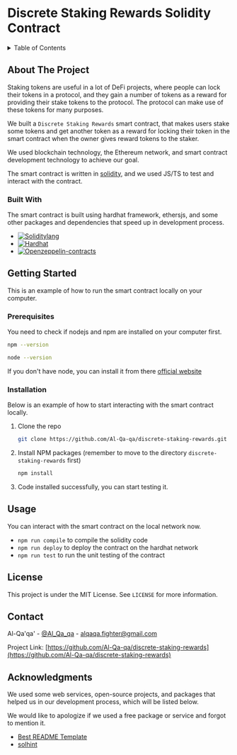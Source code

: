 <!-- PROJECT SHIELDS -->
<!--
*** I'm using markdown "reference style" links for readability.
*** Reference links are enclosed in brackets [ ] instead of parentheses ( ).
*** See the bottom of this document for the declaration of the reference variables
*** for contributors-url, forks-url, etc. This is an optional, concise syntax you may use.
*** https://www.markdownguide.org/basic-syntax/#reference-style-links
-->


<!-- PROJECT LOGO -->
<h1>Discrete Staking Rewards Solidity Contract</h1>



<!-- TABLE OF CONTENTS -->
<details>
  <summary>Table of Contents</summary>
  <ol>
    <li>
      <a href="#about-the-project">About The Project</a>
      <ul>
        <li><a href="#built-with">Built With</a></li>
      </ul>
    </li>
    <li>
      <a href="#getting-started">Getting Started</a>
      <ul>
        <li><a href="#prerequisites">Prerequisites</a></li>
        <li><a href="#installation">Installation</a></li>
      </ul>
    </li>
    <li><a href="#usage">Usage</a></li>
    <li><a href="#license">License</a></li>
    <li><a href="#contact">Contact</a></li>
    <li><a href="#acknowledgments">Acknowledgments</a></li>
  </ol>
</details>

<!-- ABOUT THE PROJECT -->

## About The Project

Staking tokens are useful in a lot of DeFi projects, where people can lock their tokens in a protocol, and they gain a number of tokens as a reward for providing their stake tokens to the protocol. The protocol can make use of these tokens for many purposes.

We built a `Discrete Staking Rewards` smart contract, that makes users stake some tokens and get another token as a reward for locking their token in the smart contract when the owner gives reward tokens to the staker.

We used blockchain technology, the Ethereum network, and smart contract development technology to achieve our goal.

The smart contract is written in [solidity](https://soliditylang.org/), and we used JS/TS to test and interact with the contract.



### Built With

The smart contract is built using hardhat framework, ethersjs, and some other packages and dependencies that speed up in development process.

* [![Soliditylang][Solidity]][Solidity-url]
* [![Hardhat][Hardhat]][Hardhat-url]
* [![Openzeppelin-contracts][Openzeppelin]][Openzeppelin-url]


<!-- GETTING STARTED -->
## Getting Started

This is an example of how to run the smart contract locally on your computer.

### Prerequisites

You need to check if nodejs and npm are installed on your computer first.

```sh
npm --version
```

```sh
node --version
```

If you don't have node, you can install it from there [official website](https://nodejs.org/en)

### Installation

Below is an example of how to start interacting with the smart contract locally.

1. Clone the repo
   ```sh
   git clone https://github.com/Al-Qa-qa/discrete-staking-rewards.git
   ```
2. Install NPM packages (remember to move to the directory `discrete-staking-rewards` first)
   ```sh
   npm install
   ```
3. Code installed successfully, you can start testing it.




<!-- USAGE EXAMPLES -->
## Usage

You can interact with the smart contract on the local network now.

- `npm run compile` to compile the solidity code
- `npm run deploy` to deploy the contract on the hardhat network
- `npm run test` to run the unit testing of the contract


<!-- LICENSE -->
## License

This project is under the MIT License. See `LICENSE` for more information.



<!-- CONTACT -->
## Contact

Al-Qa'qa' - [@Al_Qa_qa](https://twitter.com/Al_Qa_qa) - alqaqa.fighter@gmail.com

Project Link: [https://github.com/Al-Qa-qa/discrete-staking-rewards](https://github.com/Al-Qa-qa/discrete-staking-rewards)



<!-- ACKNOWLEDGMENTS -->
## Acknowledgments

We used some web services, open-source projects, and packages that helped us in our development process, which will be listed below.

We would like to apologize if we used a free package or service and forgot to mention it.


* [Best README Template](https://github.com/othneildrew/Best-README-Template)
* [solhint](https://github.com/protofire/solhint)




<!-- MARKDOWN LINKS & IMAGES -->
<!-- https://www.markdownguide.org/basic-syntax/#reference-style-links -->
[contributors-shield]: https://img.shields.io/github/contributors/othneildrew/Best-README-Template.svg?style=for-the-badge
[contributors-url]: https://github.com/othneildrew/Best-README-Template/graphs/contributors
[forks-shield]: https://img.shields.io/github/forks/othneildrew/Best-README-Template.svg?style=for-the-badge
[forks-url]: https://github.com/othneildrew/Best-README-Template/network/members
[stars-shield]: https://img.shields.io/github/stars/othneildrew/Best-README-Template.svg?style=for-the-badge
[stars-url]: https://github.com/othneildrew/Best-README-Template/stargazers
[issues-shield]: https://img.shields.io/github/issues/othneildrew/Best-README-Template.svg?style=for-the-badge
[issues-url]: https://github.com/othneildrew/Best-README-Template/issues
[license-shield]: https://img.shields.io/github/license/othneildrew/Best-README-Template.svg?style=for-the-badge
[license-url]: https://github.com/othneildrew/Best-README-Template/blob/master/LICENSE.txt
[linkedin-shield]: https://img.shields.io/badge/-LinkedIn-black.svg?style=for-the-badge&logo=linkedin&colorB=555
[linkedin-url]: https://linkedin.com/in/othneildrew
[product-screenshot]: images/screenshot.png

[Solidity]: https://img.shields.io/badge/solidity-363636?style=for-the-badge&logo=solidity&logoColor=white
[Solidity-url]: https://soliditylang.org/
[Hardhat]: https://img.shields.io/badge/hardhat-FFF100?style=for-the-badge&logoColor=black
[Hardhat-url]: https://hardhat.org/
[Chainlink]: https://img.shields.io/badge/chainlink-375BD2?style=for-the-badge&logo=chainlink&logoColor=white
[Chainlink-url]: https://chain.link/
[Openzeppelin]: https://img.shields.io/badge/open_zeppelin-412991?style=for-the-badge&logo=openzeppelin&logoColor=white
[Openzeppelin-url]: https://www.openzeppelin.com/contracts
